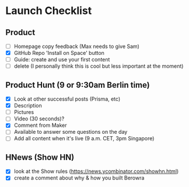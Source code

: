 # Launch Checklist

## Product

- [ ]  Homepage copy feedback (Max needs to give Sam)
- [x]  GitHub Repo 'Install on Space' button
- [ ]  Guide: create and use your first content 
- [ ]  delete (I personally think this is cool but less important at the moment)

## Product Hunt (9 or 9:30am Berlin time)

- [x]  Look at other successful posts (Prisma, etc)
- [x]  Description
- [ ]  Pictures
- [ ]  Video (30 seconds)?
- [x]  Comment from Maker 
- [ ]  Available to answer some questions on the day
- [ ]  Add all content when it's live (9 a.m. CET, 3pm Singapore)

## HNews (Show HN)

- [x] look at the Show rules (https://news.ycombinator.com/showhn.html)
- [x] create a comment about why & how you built Berowra 
